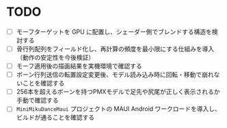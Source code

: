 # TODO

- [ ] モーフターゲットを GPU に配置し、シェーダー側でブレンドする構造を検討する
- [ ] 骨行列配列をフィールド化し、再計算の頻度を最小限にする仕組みを導入（動作の安定性を今後検証）
- [ ] モーフ適用後の描画結果を実機環境で確認する
- [ ] ボーン行列送信の転置設定変更後、モデル読み込み時に回転・移動で崩れないことを確認する
- [ ] 256本を超えるボーンを持つPMXモデルで足先や尻尾が正しく表示されるか手動で確認する
- [ ] `MiniMikuDanceMaui` プロジェクトの MAUI Android ワークロードを導入し、ビルドが通ることを確認する
